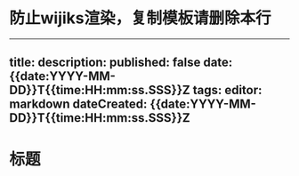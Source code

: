# 防止wijiks渲染，复制模板请删除本行
---
title: 
description: 
published: false
date: {{date:YYYY-MM-DD}}T{{time:HH:mm:ss.SSS}}Z
tags: 
editor: markdown
dateCreated: {{date:YYYY-MM-DD}}T{{time:HH:mm:ss.SSS}}Z
---

# 标题